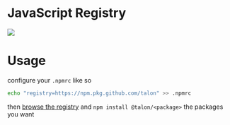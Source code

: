 # JavaScript Registry

[![](https://github.com/talon/javascript-registry/workflows/CI/badge.svg)](https://github.com/talon/javascript-registry/actions?query=workflow%3A%22CI%22)

# Usage

configure your `.npmrc` like so

```sh
echo "registry=https://npm.pkg.github.com/talon" >> .npmrc
```

then [browse the registry](https://github.com/talon/javascript-registry/packages) and `npm install @talon/<package>` the packages you want
